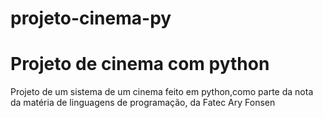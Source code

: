 # projeto-cinema-py
<h1>Projeto de cinema com python</h1>
<p>Projeto  de um sistema de um cinema feito em python,como parte da nota da matéria de linguagens de programação, da Fatec Ary Fonsen</p>
